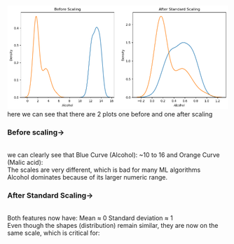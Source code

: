 ![Before and After scaling](image.png)
here we can see that there are 2 plots one before and one after scaling <br>
<h3>Before scaling-></h3><br>
we can clearly see that Blue Curve (Alcohol):
~10 to 16
and Orange Curve (Malic acid):<br>
The scales are very different, which is bad for many ML algorithms<br>
Alcohol dominates because of its larger numeric range.<br>
<h3>After Standard Scaling-></h3><br>
Both features now have:
Mean ≈ 0
Standard deviation ≈ 1<br>
Even though the shapes (distribution) remain similar, they are now on the same scale, which is critical for:


